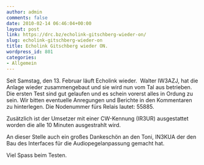 ```yaml
---
author: admin
comments: false
date: 2010-02-14 06:46:04+00:00
layout: post
link: https://drc.bz/echolink-gitschberg-wieder-on/
slug: echolink-gitschberg-wieder-on
title: Echolink Gitschberg wieder ON.
wordpress_id: 801
categories:
- Allgemein
---
```


Seit Samstag, den 13. Februar läuft Echolink wieder.  Walter IW3AZJ, hat die Anlage wieder zusammengebaut und sie wird nun vom Tal aus betrieben. Die ersten Test sind gut gelaufen und es schein vorerst alles in Ordung zu sein. Wir bitten eventuelle Anregungen und Berichte in den Kommentaren zu hinterlegen. Die Nodenummer fürs Relais lautet: 55885.

Zusätzlich ist der Umsetzer mit einer CW-Kennung (IR3UR) ausgestattet worden die alle 10 Minuten ausgestrahlt wird.

An dieser Stelle auch ein großes Dankeschön an den Toni, IN3KUA der den Bau des Interfaces für die Audiopegelanpassung gemacht hat.

Viel Spass beim Testen.

